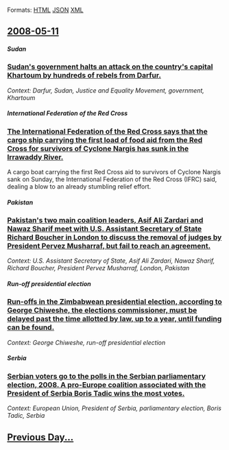 
Formats: [HTML](2008/05/11/index.html)  [JSON](2008/05/11/index.json)  [XML](2008/05/11/index.xml)  

## [2008-05-11](/news/2008/05/11/index.md)

##### Sudan
### [ Sudan's government halts an attack on the country's capital Khartoum by hundreds of rebels from Darfur. ](/news/2008/05/11/sudan-s-government-halts-an-attack-on-the-country-s-capital-khartoum-by-hundreds-of-rebels-from-darfur.md)
_Context: Darfur, Sudan, Justice and Equality Movement, government, Khartoum_

##### International Federation of the Red Cross
### [ The International Federation of the Red Cross says that the cargo ship carrying the first load of food aid from the Red Cross for survivors of Cyclone Nargis has sunk in the Irrawaddy River. ](/news/2008/05/11/the-international-federation-of-the-red-cross-says-that-the-cargo-ship-carrying-the-first-load-of-food-aid-from-the-red-cross-for-survivors.md)
A cargo boat carrying the first Red Cross aid to survivors of Cyclone Nargis sank on Sunday, the International Federation of the Red Cross (IFRC) said, dealing a blow to an already stumbling relief effort.

##### Pakistan
### [ Pakistan's two main coalition leaders, Asif Ali Zardari and Nawaz Sharif meet with U.S. Assistant Secretary of State Richard Boucher in London to discuss the removal of judges by President Pervez Musharraf, but fail to reach an agreement. ](/news/2008/05/11/pakistan-s-two-main-coalition-leaders-asif-ali-zardari-and-nawaz-sharif-meet-with-u-s-assistant-secretary-of-state-richard-boucher-in-lon.md)
_Context: U.S. Assistant Secretary of State, Asif Ali Zardari, Nawaz Sharif, Richard Boucher, President Pervez Musharraf, London, Pakistan_

##### Run-off presidential election
### [ Run-offs in the Zimbabwean presidential election, according to George Chiweshe, the elections commissioner, must be delayed past the time allotted by law, up to a year, until funding can be found. ](/news/2008/05/11/run-offs-in-the-zimbabwean-presidential-election-according-to-george-chiweshe-the-elections-commissioner-must-be-delayed-past-the-time-a.md)
_Context: George Chiweshe, run-off presidential election_

##### Serbia
### [ Serbian voters go to the polls in the Serbian parliamentary election, 2008. A pro-Europe coalition associated with the President of Serbia Boris Tadic wins the most votes. ](/news/2008/05/11/serbian-voters-go-to-the-polls-in-the-serbian-parliamentary-election-2008-a-pro-europe-coalition-associated-with-the-president-of-serbia.md)
_Context: European Union, President of Serbia, parliamentary election, Boris Tadic, Serbia_

## [Previous Day...](/news/2008/05/10/index.md)


